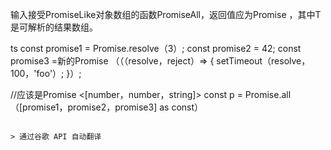 输入接受PromiseLike对象数组的函数PromiseAll，返回值应为Promise <T>，其中T是可解析的结果数组。

ts
const promise1 = Promise.resolve（3）;
const promise2 = 42;
const promise3 =新的Promise <string>（（（resolve，reject）=> {
  setTimeout（resolve，100，'foo'）;
}）;

//应该是Promise <[number，number，string]>
const p = Promise.all（[promise1，promise2，promise3] as const）
```

> 通过谷歌 API 自动翻译